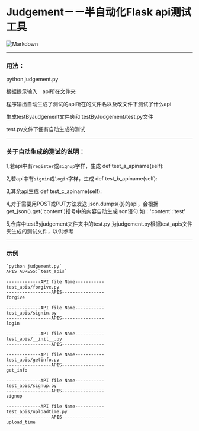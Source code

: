 # Judgement－－半自动化Flask api测试工具
![Markdown](http://i2.kiimg.com/1949/339853871a89da2f.jpg)
 

***
### 用法：
python judgement.py

根据提示输入　api所在文件夹

程序输出自动生成了测试的api所在的文件名以及改文件下测试了什么api

生成testByJudgement文件夹和 testByJudgement/test.py文件

test.py文件下便有自动生成的测试


***

### 关于自动生成的测试的说明：
1,若api中有`register`或`signup`字样，生成 def test_a_apiname(self):

2,若api中有`signin`或`login`字样，生成 def test_b_apiname(self):

3,其余api生成 def test_c_apiname(self):

4,对于需要用POST或PUT方法发送 json.dumps({)}的api，会根据get_json().get('content')括号中的内容自动生成json语句.如：'content':'test'

5,仓库中testByjudgement文件夹中的test.py 为judgement.py根据test_apis文件夹生成的测试文件，以供参考

***
### 示例
```shell
`python judgement.py`
APIS ADRESS:`test_apis`

-------------API file Name-----------
test_apis/forgive.py
-----------------APIS----------------
forgive

-------------API file Name-----------
test_apis/signin.py
-----------------APIS----------------
login

-------------API file Name-----------
test_apis/__init__.py
-----------------APIS----------------

-------------API file Name-----------
test_apis/getinfo.py
-----------------APIS----------------
get_info

-------------API file Name-----------
test_apis/signup.py
-----------------APIS----------------
signup

-------------API file Name-----------
test_apis/uploadtime.py
-----------------APIS----------------
upload_time

```
